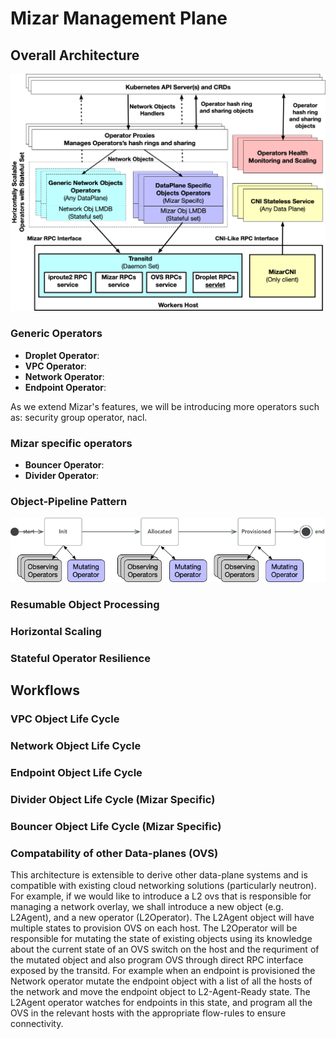 
# Mizar Management Plane

## Overall Architecture

![Overall Architecture](./figures/management_plane.png)

### Generic Operators

* **Droplet Operator**:
* **VPC Operator**:
* **Network Operator**:
* **Endpoint Operator**:

As we extend Mizar's features, we will be introducing more operators
such as: security group operator, nacl.

### Mizar specific operators
* **Bouncer Operator**:
* **Divider Operator**:


### Object-Pipeline Pattern

![Object pipeline](./figures/object_pipeline.png)

### Resumable Object Processing

### Horizontal Scaling

### Stateful Operator Resilience

## Workflows

### VPC Object Life Cycle

### Network Object Life Cycle

### Endpoint Object Life Cycle

### Divider Object Life Cycle (Mizar Specific)

### Bouncer Object Life Cycle (Mizar Specific)

### Compatability of other Data-planes (OVS)

This architecture is extensible to derive other data-plane systems and
is compatible with existing cloud networking solutions (particularly
neutron). For example, if we would like to introduce a L2 ovs that is
responsible for managing a network overlay, we shall introduce a new
object (e.g. L2Agent), and a new operator (L2Operator). The L2Agent
object will have multiple states to provision OVS on each host. The
L2Operator will be responsible for mutating the state of existing
objects using its knowledge about the current state of an OVS switch
on the host and the requriment of the mutated object and also program
OVS through direct RPC interface exposed by the transitd. For example
when an endpoint is provisioned the Network operator mutate the
endpoint object with a list of all the hosts of the network and move
the endpoint object to L2-Agent-Ready state. The L2Agent operator
watches for endpoints in this state, and program all the OVS in the
relevant hosts with the appropriate flow-rules to ensure connectivity.